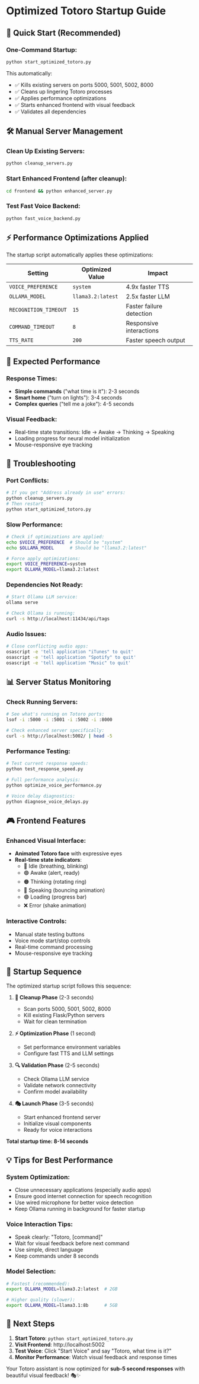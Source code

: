 # Optimized Totoro Startup Guide

## 🚀 Quick Start (Recommended)

### **One-Command Startup:**
```bash
python start_optimized_totoro.py
```

This automatically:
- ✅ Kills existing servers on ports 5000, 5001, 5002, 8000
- ✅ Cleans up lingering Totoro processes
- ✅ Applies performance optimizations 
- ✅ Starts enhanced frontend with visual feedback
- ✅ Validates all dependencies

## 🛠️ Manual Server Management

### **Clean Up Existing Servers:**
```bash
python cleanup_servers.py
```

### **Start Enhanced Frontend (after cleanup):**
```bash
cd frontend && python enhanced_server.py
```

### **Test Fast Voice Backend:**
```bash
python fast_voice_backend.py
```

## ⚡ Performance Optimizations Applied

The startup script automatically applies these optimizations:

| Setting | Optimized Value | Impact |
|---------|-----------------|--------|
| `VOICE_PREFERENCE` | `system` | 4.9x faster TTS |
| `OLLAMA_MODEL` | `llama3.2:latest` | 2.5x faster LLM |
| `RECOGNITION_TIMEOUT` | `15` | Faster failure detection |
| `COMMAND_TIMEOUT` | `8` | Responsive interactions |
| `TTS_RATE` | `200` | Faster speech output |

## 🎯 Expected Performance

### **Response Times:**
- **Simple commands** ("what time is it"): 2-3 seconds
- **Smart home** ("turn on lights"): 3-4 seconds  
- **Complex queries** ("tell me a joke"): 4-5 seconds

### **Visual Feedback:**
- Real-time state transitions: Idle → Awake → Thinking → Speaking
- Loading progress for neural model initialization
- Mouse-responsive eye tracking

## 🔧 Troubleshooting

### **Port Conflicts:**
```bash
# If you get "Address already in use" errors:
python cleanup_servers.py
# Then restart
python start_optimized_totoro.py
```

### **Slow Performance:**
```bash
# Check if optimizations are applied:
echo $VOICE_PREFERENCE  # Should be "system"
echo $OLLAMA_MODEL      # Should be "llama3.2:latest"

# Force apply optimizations:
export VOICE_PREFERENCE=system
export OLLAMA_MODEL=llama3.2:latest
```

### **Dependencies Not Ready:**
```bash
# Start Ollama LLM service:
ollama serve

# Check Ollama is running:
curl -s http://localhost:11434/api/tags
```

### **Audio Issues:**
```bash
# Close conflicting audio apps:
osascript -e 'tell application "iTunes" to quit'
osascript -e 'tell application "Spotify" to quit'
osascript -e 'tell application "Music" to quit'
```

## 📊 Server Status Monitoring

### **Check Running Servers:**
```bash
# See what's running on Totoro ports:
lsof -i :5000 -i :5001 -i :5002 -i :8000

# Check enhanced server specifically:
curl -s http://localhost:5002/ | head -5
```

### **Performance Testing:**
```bash
# Test current response speeds:
python test_response_speed.py

# Full performance analysis:
python optimize_voice_performance.py

# Voice delay diagnostics:
python diagnose_voice_delays.py
```

## 🎮 Frontend Features

### **Enhanced Visual Interface:**
- **Animated Totoro face** with expressive eyes
- **Real-time state indicators**: 
  - 🔵 Idle (breathing, blinking)
  - 🟢 Awake (alert, ready)  
  - 🟠 Thinking (rotating ring)
  - 🔴 Speaking (bouncing animation)
  - 🟣 Loading (progress bar)
  - ❌ Error (shake animation)

### **Interactive Controls:**
- Manual state testing buttons
- Voice mode start/stop controls
- Real-time command processing
- Mouse-responsive eye tracking

## 🔄 Startup Sequence

The optimized startup script follows this sequence:

1. **🧹 Cleanup Phase** (2-3 seconds)
   - Scan ports 5000, 5001, 5002, 8000
   - Kill existing Flask/Python servers
   - Wait for clean termination

2. **⚡ Optimization Phase** (1 second)
   - Set performance environment variables
   - Configure fast TTS and LLM settings

3. **🔍 Validation Phase** (2-5 seconds)
   - Check Ollama LLM service
   - Validate network connectivity
   - Confirm model availability

4. **🎭 Launch Phase** (3-5 seconds)
   - Start enhanced frontend server
   - Initialize visual components
   - Ready for voice interactions

**Total startup time: 8-14 seconds**

## 💡 Tips for Best Performance

### **System Optimization:**
- Close unnecessary applications (especially audio apps)
- Ensure good internet connection for speech recognition
- Use wired microphone for better voice detection
- Keep Ollama running in background for faster startup

### **Voice Interaction Tips:**
- Speak clearly: "Totoro, [command]"
- Wait for visual feedback before next command
- Use simple, direct language
- Keep commands under 8 seconds

### **Model Selection:**
```bash
# Fastest (recommended):
export OLLAMA_MODEL=llama3.2:latest  # 2GB

# Higher quality (slower):
export OLLAMA_MODEL=llama3.1:8b      # 5GB
```

## 🎯 Next Steps

1. **Start Totoro**: `python start_optimized_totoro.py`
2. **Visit Frontend**: http://localhost:5002
3. **Test Voice**: Click "Start Voice" and say "Totoro, what time is it?"
4. **Monitor Performance**: Watch visual feedback and response times

Your Totoro assistant is now optimized for **sub-5 second responses** with beautiful visual feedback! 🎭✨ 